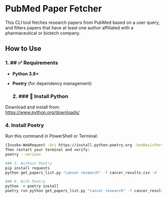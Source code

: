 # PubMed Paper Fetcher

This CLI tool fetches research papers from PubMed based on a user query, and filters papers that have at least one author affiliated with a pharmaceutical or biotech company.

## How to Use

### 1. ## ✅ Requirements

- **Python 3.8+**
- **Poetry** (for dependency management)

  ### 2. ### 🔧 Install Python

Download and install from:  
https://www.python.org/downloads/


### 4. Install Poetry

Run this command in PowerShell or Terminal:

```bash
(Invoke-WebRequest -Uri https://install.python-poetry.org -UseBasicParsing).Content | python -
Then restart your terminal and verify:
poetry --version

### 5. Without Poetry
pip install requests
python get_papers_list.py "cancer research" -f cancer_results.csv -d

### 6. With Poetry
python -m poetry install 
poetry run python get_papers_list.py "cancer research" -f cancer_results.csv -d





